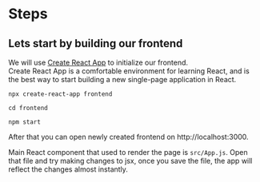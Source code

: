 # Steps

## Lets start by building our frontend

We will use [Create React App](https://github.com/facebookincubator/create-react-app) to initialize our frontend.  
Create React App is a comfortable environment for learning React, and is the best way to start building a new single-page application in React.

```
npx create-react-app frontend

cd frontend

npm start
```

After that you can open newly created frontend on http://localhost:3000.

Main React component that used to render the page is `src/App.js`. Open that file and try making changes to jsx, once you save the file, the app will reflect the changes almost instantly.